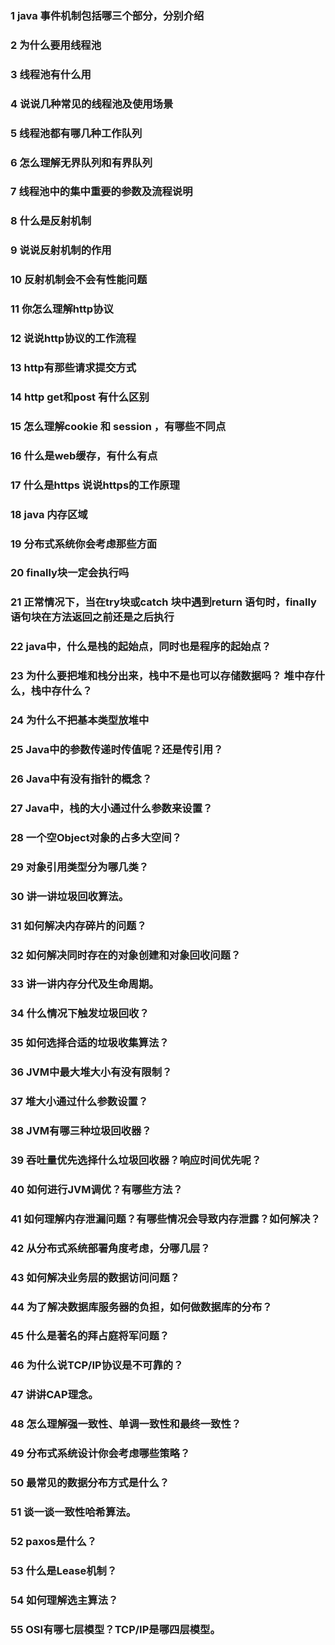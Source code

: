 ###  1  java 事件机制包括哪三个部分，分别介绍
###  2  为什么要用线程池
###  3  线程池有什么用
###  4  说说几种常见的线程池及使用场景
###  5  线程池都有哪几种工作队列
###  6  怎么理解无界队列和有界队列
###  7  线程池中的集中重要的参数及流程说明
###  8  什么是反射机制
###  9  说说反射机制的作用
###  10 反射机制会不会有性能问题
###  11 你怎么理解http协议
###  12 说说http协议的工作流程
###  13 http有那些请求提交方式
###  14 http get和post 有什么区别
###  15 怎么理解cookie 和 session ，有哪些不同点
###  16 什么是web缓存，有什么有点
###  17 什么是https 说说https的工作原理
###  18 java 内存区域
###  19 分布式系统你会考虑那些方面
###  20 finally块一定会执行吗
###  21 正常情况下，当在try块或catch 块中遇到return 语句时，finally语句块在方法返回之前还是之后执行
###  22 java中，什么是栈的起始点，同时也是程序的起始点？
###  23 为什么要把堆和栈分出来，栈中不是也可以存储数据吗？ 堆中存什么，栈中存什么？
###  24 为什么不把基本类型放堆中
###  25 Java中的参数传递时传值呢？还是传引用？
###  26 Java中有没有指针的概念？
###  27 Java中，栈的大小通过什么参数来设置？
###  28 一个空Object对象的占多大空间？
###  29 对象引用类型分为哪几类？
###  30 讲一讲垃圾回收算法。
###  31 如何解决内存碎片的问题？
###  32 如何解决同时存在的对象创建和对象回收问题？
###  33 讲一讲内存分代及生命周期。
###  34 什么情况下触发垃圾回收？
###  35 如何选择合适的垃圾收集算法？
###  36 JVM中最大堆大小有没有限制？
###  37 堆大小通过什么参数设置？
###  38 JVM有哪三种垃圾回收器？
###  39 吞吐量优先选择什么垃圾回收器？响应时间优先呢？
###  40 如何进行JVM调优？有哪些方法？
###  41 如何理解内存泄漏问题？有哪些情况会导致内存泄露？如何解决？
###  42 从分布式系统部署角度考虑，分哪几层？
###  43 如何解决业务层的数据访问问题？
###  44 为了解决数据库服务器的负担，如何做数据库的分布？
###  45 什么是著名的拜占庭将军问题？
###  46 为什么说TCP/IP协议是不可靠的？
###  47 讲讲CAP理念。
###  48 怎么理解强一致性、单调一致性和最终一致性？
###  49 分布式系统设计你会考虑哪些策略？
###  50 最常见的数据分布方式是什么？
###  51 谈一谈一致性哈希算法。
###  52 paxos是什么？
###  53 什么是Lease机制？
###  54 如何理解选主算法？
###  55 OSI有哪七层模型？TCP/IP是哪四层模型。
